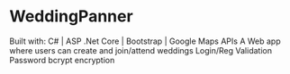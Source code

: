 # WeddingPanner
Built with: C# | ASP .Net Core | Bootstrap | Google Maps APIs
A Web app where users can create and join/attend weddings
Login/Reg Validation
Password bcrypt encryption
